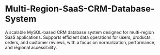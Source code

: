 # Multi-Region-SaaS-CRM-Database-System
A scalable MySQL-based CRM database system designed for multi-region SaaS applications. Supports efficient data operations for users, products, orders, and customer reviews, with a focus on normalization, performance, and regional accessibility.

